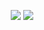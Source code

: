 <p align="center">
  <img src="https://github-readme-stats.vercel.app/api?username=nothub&theme=gruvbox&hide_border=true&show_icons=true&count_private=true&hide_title=true&line_height=28"/>
  <img src="https://github-profile-trophy.vercel.app/?username=nothub&theme=gruvbox&no-frame=true&row=1&margin-w=8"/>
</p>
